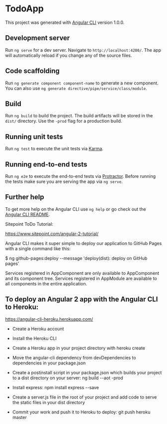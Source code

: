 # TodoApp

This project was generated with [Angular CLI](https://github.com/angular/angular-cli) version 1.0.0.

## Development server

Run `ng serve` for a dev server. Navigate to `http://localhost:4200/`. The app will automatically reload if you change any of the source files.

## Code scaffolding

Run `ng generate component component-name` to generate a new component. You can also use `ng generate directive/pipe/service/class/module`.

## Build

Run `ng build` to build the project. The build artifacts will be stored in the `dist/` directory. Use the `-prod` flag for a production build.

## Running unit tests

Run `ng test` to execute the unit tests via [Karma](https://karma-runner.github.io).

## Running end-to-end tests

Run `ng e2e` to execute the end-to-end tests via [Protractor](http://www.protractortest.org/).
Before running the tests make sure you are serving the app via `ng serve`.

## Further help

To get more help on the Angular CLI use `ng help` or go check out the [Angular CLI README](https://github.com/angular/angular-cli/blob/master/README.md).

Sitepoint ToDo Tutorial:

https://www.sitepoint.com/angular-2-tutorial/

Angular CLI makes it super simple to deploy our application to GitHub Pages with a single command like this:

$ ng github-pages:deploy --message 'deploy(dist): deploy on GitHub pages'

Services registered in AppComponent are only available to AppComponent and its component tree. Services registered in AppModule are available to all components in the entire application.


## To deploy an Angular 2 app with the Angular CLI to Heroku:

https://angular-cli-heroku.herokuapp.com/

* Create a Heroku account
* Install the Heroku CLI
* Create a Heroku app in your project directory with heroku create
* Move the angular-cli dependency from devDependencies to dependencies in your package.json

* Create a postinstall script in your package.json which builds your project to a dist directory on your server: ng build --aot -prod

* Install express: npm install express --save

* Create a server.js file in the root of your project and add code to serve the static files in your dist directory

* Commit your work and push it to Heroku to deploy: git push heroku master
